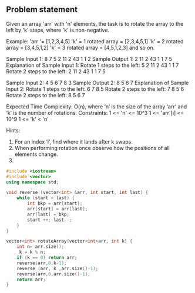 ## Problem statement
Given an array 'arr' with 'n' elements, the task is to rotate the array to the left by 'k' steps, where 'k' is non-negative.



Example:
'arr '= [1,2,3,4,5]
'k' = 1  rotated array = [2,3,4,5,1]
'k' = 2  rotated array = [3,4,5,1,2]
'k' = 3  rotated array = [4,5,1,2,3] and so on.


Sample Input 1:
8
7 5 2 11 2 43 1 1
2
Sample Output 1:
2 11 2 43 1 1 7 5
Explanation of Sample Input 1:
Rotate 1 steps to the left: 5 2 11 2 43 1 1 7
Rotate 2 steps to the left: 2 11 2 43 1 1 7 5

Sample Input 2:
4
5 6 7 8
3
Sample Output 2:
8 5 6 7
Explanation of Sample Input 2:
Rotate 1 steps to the left: 6 7 8 5
Rotate 2 steps to the left: 7 8 5 6
Rotate 2 steps to the left: 8 5 6 7


Expected Time Complexity:
O(n), where ‘n’ is the size of the array ‘arr’ and ‘k’ is the number of rotations.
Constraints:
1 <= 'n' <= 10^3
1 <= 'arr'[i] <= 10^9
1 <= 'k' < 'n'


Hints:
1. For an index ‘i’, find where it lands after k swaps.
2. When performing rotation once observe how the positions of all elements change.
3. 
```cpp
#include <iostream>
#include <vector>
using namespace std;

void reverse (vector<int> &arr, int start, int last) {
    while (start < last) {
        int bkp = arr[start];
        arr[start] = arr[last];
        arr[last] = bkp;
        start ++; last--;
    }
}

vector<int> rotateArray(vector<int>arr, int k) {
    int n= arr.size();
     k = k % n;
    if (k == 0) return arr;
    reverse(arr,0,k-1);
    reverse (arr, k ,arr.size()-1);
    reverse(arr,0,arr.size()-1);
    return arr;
}

```
